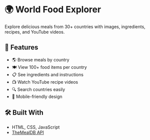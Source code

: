 # 🌍 World Food Explorer

Explore delicious meals from 30+ countries with images, ingredients, recipes, and YouTube videos.

## 🚀 Features
- 🌎 Browse meals by country
- 🍽️ View 100+ food items per country
- 📋 See ingredients and instructions
- 📺 Watch YouTube recipe videos
- 🔍 Search countries easily
- 📱 Mobile-friendly design

## 🛠 Built With
- HTML, CSS, JavaScript
- [TheMealDB API](https://www.themealdb.com)
